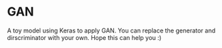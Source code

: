 # GAN
A toy model using Keras to apply GAN.
You can replace the generator and dirscriminator with your own.
Hope this can help you :)
